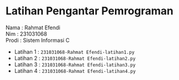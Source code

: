 # Latihan Pengantar Pemrograman
<div> Nama : Rahmat Efendi </div>
<div> Nim : 231031068 </div>
<div> Prodi : Sistem Informasi C </div>

* Latihan 1 : `231031068-Rahmat Efendi-latihan1.py`
* Latihan 2 : `231031068-Rahmat Efendi-latihan2.py`
* Latihan 3 : `231031068-Rahmat Efendi-latihan3.py`
* Latihan 4 : `231031068-Rahmat Efendi-latihan4.py` 

